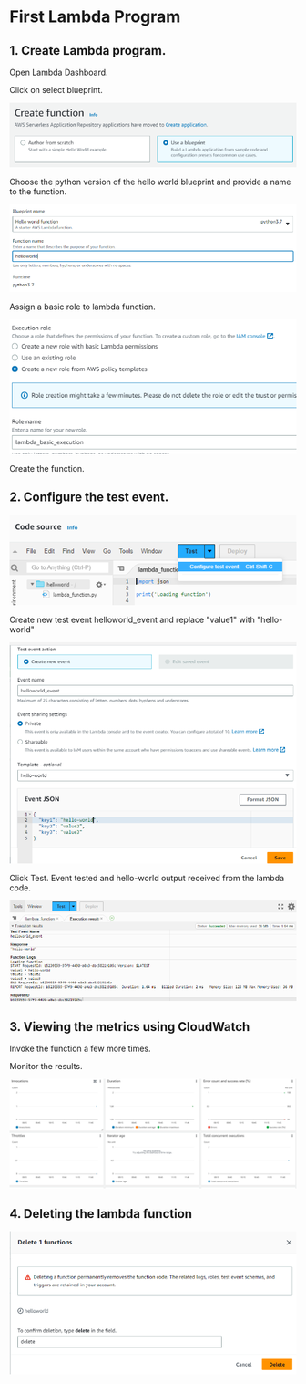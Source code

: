 
# First Lambda Program

## **1. Create Lambda program.**

Open Lambda Dashboard. 

Click on select blueprint.

![Select a blueprint](images/Blueprint.PNG)

Choose the python version of the hello world blueprint and provide a name to the function.

![Python helloworld](images/python_hello.PNG)

Assign a basic role to lambda function.

![Assign role to lambda function](images/assignrole.PNG)

Create the function.

## **2. Configure the test event**.

![Configure test](images/configuretest.PNG)

Create new test event helloworld_event and replace "value1" with "hello-world"

![Create new test event](images/createevent.PNG)

Click Test.
Event tested and hello-world output received from the lambda code.

![Output from test](images/outputfromtest.PNG)

## **3. Viewing the metrics using CloudWatch**

Invoke the function a few more times.

Monitor the results.

![Results using cloudwatch](images/monitor.PNG)

## **4. Deleting the lambda function**

![Deleting the lambda](images/deletelambda.PNG)

